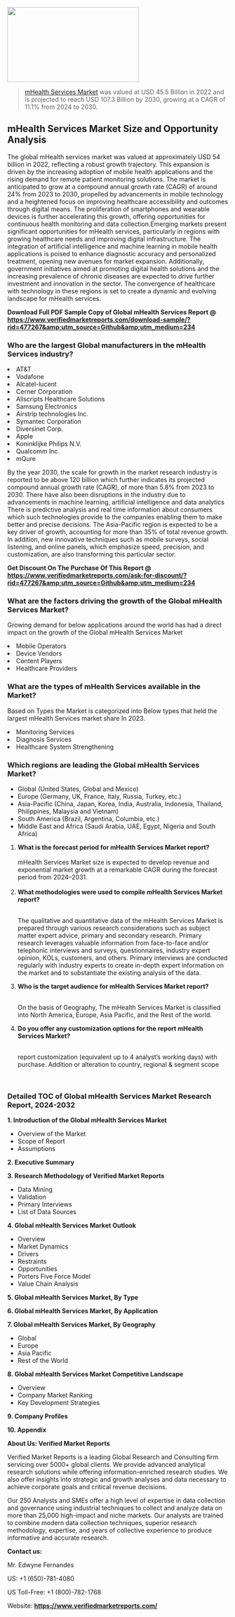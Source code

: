 <img src="https://ffe5etoiles.com/wp-content/uploads/2024/12/MST1-300x171.png" alt="" width="300" height="171" class="alignnone size-medium wp-image-20088" /><blockquote><p><p><a href="https://www.verifiedmarketreports.com/download-sample/?rid=477267&utm_source=Github&utm_medium=234" target="_blank">mHealth Services Market</a> was valued at USD 45.5 Billion in 2022 and is projected to reach USD 107.3 Billion by 2030, growing at a CAGR of 11.1% from 2024 to 2030.</p></blockquote><p><h2>mHealth Services Market Size and Opportunity Analysis</h2>The global mHealth services market was valued at approximately USD 54 billion in 2022, reflecting a robust growth trajectory. This expansion is driven by the increasing adoption of mobile health applications and the rising demand for remote patient monitoring solutions. The market is anticipated to grow at a compound annual growth rate (CAGR) of around 24% from 2023 to 2030, propelled by advancements in mobile technology and a heightened focus on improving healthcare accessibility and outcomes through digital means. The proliferation of smartphones and wearable devices is further accelerating this growth, offering opportunities for continuous health monitoring and data collection.Emerging markets present significant opportunities for mHealth services, particularly in regions with growing healthcare needs and improving digital infrastructure. The integration of artificial intelligence and machine learning in mobile health applications is poised to enhance diagnostic accuracy and personalized treatment, opening new avenues for market expansion. Additionally, government initiatives aimed at promoting digital health solutions and the increasing prevalence of chronic diseases are expected to drive further investment and innovation in the sector. The convergence of healthcare with technology in these regions is set to create a dynamic and evolving landscape for mHealth services.</p><p class=""><strong>Download Full PDF Sample Copy of Global mHealth Services Report @ <a href="https://www.verifiedmarketreports.com/download-sample/?rid=477267&amp;utm_source=Github&amp;utm_medium=234" target="_blank">https://www.verifiedmarketreports.com/download-sample/?rid=477267&amp;utm_source=Github&amp;utm_medium=234</a></strong></p><h3 id="" class="">Who are the largest Global manufacturers in the mHealth Services industry?</h3><p><li>AT&T</li><li> Vodafone</li><li> Alcatel-lucent</li><li> Cerner Corporation</li><li> Allscripts Healthcare Solutions</li><li> Samsung Electronics</li><li> Airstrip technologies Inc.</li><li> Symantec Corporation</li><li> Diversinet Corp.</li><li> Apple</li><li> Koninklijke Philips N.V.</li><li> Qualcomm Inc.</li><li> mQure</li></p><div class=""><div class="" dir="" data-message-author-role="" data-message-id="" data-message-model-slug=""><div class=""><div class=""><div class=""><div class="" dir="" data-message-author-role="" data-message-id="" data-message-model-slug=""><div class=""><div class=""><p>By the year 2030, the scale for growth in the market research industry is reported to be above 120 billion which further indicates its projected compound annual growth rate (CAGR), of more than 5.8% from 2023 to 2030. There have also been disruptions in the industry due to advancements in machine learning, artificial intelligence and data analytics There is predictive analysis and real time information about consumers which such technologies provide to the companies enabling them to make better and precise decisions. The Asia-Pacific region is expected to be a key driver of growth, accounting for more than 35% of total revenue growth. In addition, new innovative techniques such as mobile surveys, social listening, and online panels, which emphasize speed, precision, and customization, are also transforming this particular sector.</p><p><strong>Get Discount On The Purchase Of This Report @&nbsp; <a href="https://www.verifiedmarketreports.com/ask-for-discount/?rid=477267&amp;utm_source=Github&amp;utm_medium=234" target="_blank">https://www.verifiedmarketreports.com/ask-for-discount/?rid=477267&amp;utm_source=Github&amp;utm_medium=234</a></strong></p></div></div></div></div></div></div></div></div><h3 id="" class="">What are the factors driving the growth of the Global mHealth Services Market?</h3><p id="" class="">Growing demand for below applications around the world has had a direct impact on the growth of the Global mHealth Services Market</p><p id="" class=""><li>Mobile Operators</li><li> Device Vendors</li><li> Content Players</li><li> Healthcare Providers</li></p><h3 id="" class="">What are the types of mHealth Services available in the Market?</h3><p id="" class="">Based on Types the Market is categorized into Below types that held the largest mHealth Services market share In 2023.</p><p id="" class=""><li>Monitoring Services</li><li> Diagnosis Services</li><li> Healthcare System Strengthening</li></p><h3 id="" class="">Which regions are leading the Global mHealth Services Market?</h3><ul><li>Global (United States, Global and Mexico)</li><li>Europe (Germany, UK, France, Italy, Russia, Turkey, etc.)</li><li>Asia-Pacific (China, Japan, Korea, India, Australia, Indonesia, Thailand, Philippines, Malaysia and Vietnam)</li><li>South America (Brazil, Argentina, Columbia, etc.)</li><li>Middle East and Africa (Saudi Arabia, UAE, Egypt, Nigeria and South Africa)</li></ul><p><ol><li><strong>What is the forecast period for mHealth Services Market report?<br /></strong><br /><span data-sheets-root="1" data-sheets-value="{&quot;1&quot;:2,&quot;2&quot;:&quot;XXXX size is expected to develop revenue and exponential market growth at a remarkable CAGR during the forecast period from 2024&ndash;2030.&quot;}" data-sheets-userformat="{&quot;2&quot;:12674,&quot;4&quot;:{&quot;1&quot;:2,&quot;2&quot;:16776960},&quot;10&quot;:2,&quot;11&quot;:0,&quot;15&quot;:&quot;Arial&quot;,&quot;16&quot;:12}">mHealth Services Market size is expected to develop revenue and exponential market growth at a remarkable CAGR during the forecast period from 2024&ndash;2031.</span><br /><br /></li><li><strong>What methodologies were used to compile mHealth Services Market report?<br /><br /></strong><p>The qualitative and quantitative data of the&nbsp;mHealth Services Market is prepared through various research considerations such as subject matter expert advice, primary and secondary research. Primary research leverages valuable information from face-to-face and/or telephonic interviews and surveys, questionnaires, industry expert opinion, KOLs, customers, and others. Primary interviews are conducted regularly with industry experts to create in-depth expert information on the market and to substantiate the existing analysis of the data.&nbsp;</p></li><li><strong>Who is the target audience for mHealth Services Market report?<br /><br /></strong><p>On the basis of Geography, The&nbsp;mHealth Services Market is classified into North America, Europe, Asia Pacific, and the Rest of the world.</p></li><li><strong>Do you offer any customization options for the report mHealth Services Market?<br /><br /></strong><p>report customization (equivalent up to 4 analyst&rsquo;s working days) with purchase. Addition or alteration to country, regional &amp; segment scope</p><p>&nbsp;</p></li></ol></p><h3 id="" class="">Detailed TOC of Global mHealth Services Market Research Report, 2024-2032</h3><p id="" class=""><strong>1. Introduction of the Global mHealth Services Market</strong></p><ul><li>Overview of the Market</li><li>Scope of Report</li><li>Assumptions</li></ul><p id="" class=""><strong>2. Executive Summary</strong></p><p id="" class=""><strong>3. Research Methodology of&nbsp;Verified Market Reports</strong></p><ul><li>Data Mining</li><li>Validation</li><li>Primary Interviews</li><li>List of Data Sources</li></ul><p id="" class=""><strong>4. Global mHealth Services Market Outlook</strong></p><ul><li>Overview</li><li>Market Dynamics</li><li>Drivers</li><li>Restraints</li><li>Opportunities</li><li>Porters Five Force Model</li><li>Value Chain Analysis</li></ul><p id="" class=""><strong>5. Global mHealth Services Market, By&nbsp;Type</strong></p><p id="" class=""><strong>6. Global mHealth Services Market, By Application</strong></p><p id="" class=""><strong>7. Global mHealth Services Market, By Geography</strong></p><ul><li>Global</li><li>Europe</li><li>Asia Pacific</li><li>Rest of the World</li></ul><p id="" class=""><strong>8. Global mHealth Services Market Competitive Landscape</strong></p><ul><li>Overview</li><li>Company Market Ranking</li><li>Key Development Strategies</li></ul><p id="" class=""><strong>9. Company Profiles</strong></p><p id="" class=""><strong>10. Appendix</strong></p><p id="" class=""><strong>About Us: Verified Market Reports</strong></p><p id="" class="">Verified Market Reports is a leading Global Research and Consulting firm servicing over 5000+ global clients. We provide advanced analytical research solutions while offering information-enriched research studies. We also offer insights into strategic and growth analyses and data necessary to achieve corporate goals and critical revenue decisions.</p><p id="" class="">Our 250 Analysts and SMEs offer a high level of expertise in data collection and governance using industrial techniques to collect and analyze data on more than 25,000 high-impact and niche markets. Our analysts are trained to combine modern data collection techniques, superior research methodology, expertise, and years of collective experience to produce informative and accurate research.</p><p id="" class=""><strong>Contact us:</strong></p><p id="" class="">Mr. Edwyne Fernandes</p><p id="" class="">US: +1 (650)-781-4080</p><p id="" class="">US Toll-Free: +1 (800)-782-1768</p><p id="" class="">Website: <a target="" data-test-app-aware-link=""><strong>https://www.verifiedmarketreports.com/</strong></a></p>
